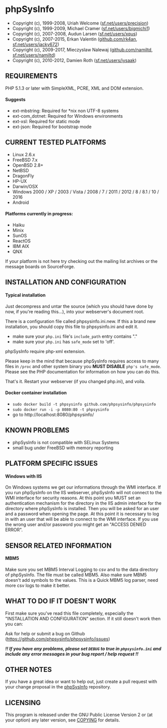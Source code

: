 phpSysInfo
==============

* Copyright (c), 1999-2008, Uriah Welcome ([sf.net/users/precision](https://sf.net/users/precision))
* Copyright (c), 1999-2009, Michael Cramer ([sf.net/users/bigmichi1](https://sf.net/users/bigmichi1))
* Copyright (c), 2007-2008, Audun Larsen ([sf.net/users/xqus](https://sf.net/users/xqus))
* Copyright (c), 2007-2015, Erkan Valentin ([github.com/rk4an](https://github.com/rk4an), [sf.net/users/jacky672](https://sf.net/users/jacky672))
* Copyright (c), 2009-2017, Mieczyslaw Nalewaj ([github.com/namiltd](https://github.com/namiltd), [sf.net/users/namiltd](https://sf.net/users/namiltd))
* Copyright (c), 2010-2012, Damien Roth ([sf.net/users/iysaak](https://sf.net/users/iysaak))


REQUIREMENTS
------------

PHP 5.1.3 or later with SimpleXML, PCRE, XML and DOM extension.

#### Suggests
- ext-mbstring: Required for *nix non UTF-8 systems
- ext-com_dotnet: Required for Windows environments
- ext-xsl: Required for static mode
- ext-json: Required for bootstrap mode

CURRENT TESTED PLATFORMS
------------------------

- Linux 2.6.x
- FreeBSD 7.x
- OpenBSD 2.8+
- NetBSD
- DragonFly
- HP-UX
- Darwin/OSX
- Windows 2000 / XP / 2003 / Vista / 2008 / 7 / 2011 / 2012 / 8 / 8.1 / 10 / 2016
- Android

#### Platforms currently in progress:
- Haiku
- Minix
- SunOS
- ReactOS
- IBM AIX
- QNX

If your platform is not here try checking out the mailing list archives or
the message boards on SourceForge.

INSTALLATION AND CONFIGURATION
------------------------------

#### Typical installation

Just decompress and untar the source (which you should have done by now,
if you're reading this...), into your webserver's document root.

There is a configuration file called phpsysinfo.ini.new. If this a brand new
installation, you should copy this file to phpsysinfo.ini and edit it.

- make sure your `php.ini` file's `include_path` entry contains "."
- make sure your `php.ini` has `safe_mode` set to 'off'.

phpSysInfo require php-xml extension.

Please keep in the mind that because phpSysInfo requires access to many
files in `/proc` and other system binary you **MUST DISABLE** `php's safe_mode`.
Please see the PHP documentation for information on how you
can do this.

That's it.  Restart your webserver (if you changed php.ini), and voila.

#### Docker container installation

- `sudo docker build -t phpsysinfo github.com/phpsysinfo/phpsysinfo`
- `sudo docker run -i -p 8080:80 -t phpsysinfo`
- go to http://localhost:8080/phpsysinfo/

KNOWN PROBLEMS
--------------

- phpSysInfo is not compatible with SELinux Systems
- small bug under FreeBSD with memory reporting

PLATFORM SPECIFIC ISSUES
------------------------

#### Windows with IIS
  On Windows systems we get our informations through the WMI interface.
  If you run phpSysInfo on the IIS webserver, phpSysInfo will not connect
  to the WMI interface for security reasons. At this point you MUST set
  an authentication mechanism for the directory in the IIS admin
  interface for the directory where phpSysInfo is installed. Then you
  will be asked for an user and a password when opening the page. At this
  point it is necessary to log in with an user that will be able to
  connect to the WMI interface. If you use the wrong user and/or password
  you might get an "ACCESS DENIED ERROR".

SENSOR RELATED INFORMATION
---------------------------

#### MBM5
  Make sure you set MBM5 Interval Logging to csv and to the data
  directory of phpSysInfo. The file must be called MBM5. Also make sure
  MBM5 doesn't add symbols to the values. This is a Quick MBM5 log parser,
  need more csv logs to make it better.

WHAT TO DO IF IT DOESN'T WORK
-----------------------------

First make sure you've read this file completely, especially the
"INSTALLATION AND CONFIGURATION" section.  If it still doesn't work then
you can:

Ask for help or submit a bug on Github (https://github.com/phpsysinfo/phpsysinfo/issues)

***!! If you have any problems, please set `DEBUG` to true in `phpsysinfo.ini`
and include any error messages in your bug report / help request !!***

OTHER NOTES
-----------

If you have a great idea or want to help out, just create a pull request with your change proposal
in the [phpSysInfo](https://github.com/phpsysinfo/phpsysinfo) repository.

LICENSING
---------

This program is released under the GNU Public License Version 2 or 
(at your option) any later version, see [COPYING](COPYING) for details.

